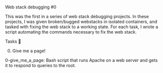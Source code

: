 Web stack debugging #0

This was the first in a series of web stack debugging projects. In these projects, I was given broken/bugged webstacks in isolated containers, and tasked with fixing the web stack to a working state. For each task, I wrote a script automating the commands necessary to fix the web stack.



Tasks 📃

0. Give me a page!

0-give_me_a_page: Bash script that runs Apache on a web server and gets it to respond to queries to the root.
